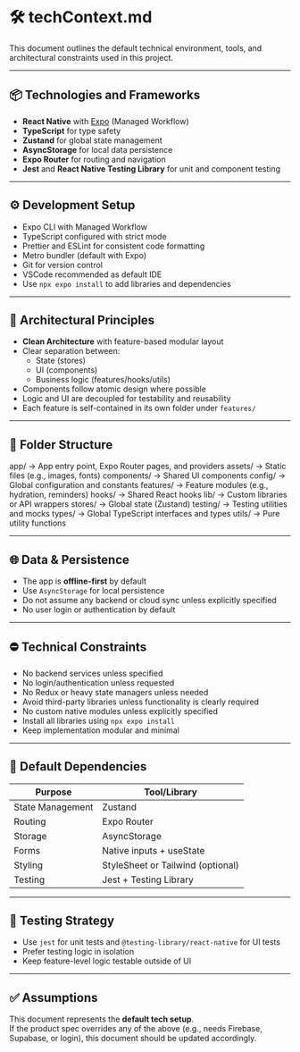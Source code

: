 # 🛠 techContext.md

This document outlines the default technical environment, tools, and architectural constraints used in this project.

---

## 📦 Technologies and Frameworks

- **React Native** with [Expo](https://expo.dev/) (Managed Workflow)
- **TypeScript** for type safety
- **Zustand** for global state management
- **AsyncStorage** for local data persistence
- **Expo Router** for routing and navigation
- **Jest** and **React Native Testing Library** for unit and component testing

---

## ⚙️ Development Setup

- Expo CLI with Managed Workflow
- TypeScript configured with strict mode
- Prettier and ESLint for consistent code formatting
- Metro bundler (default with Expo)
- Git for version control
- VSCode recommended as default IDE
- Use `npx expo install` to add libraries and dependencies

---

## 🧱 Architectural Principles

- **Clean Architecture** with feature-based modular layout
- Clear separation between:
  - State (stores)
  - UI (components)
  - Business logic (features/hooks/utils)
- Components follow atomic design where possible
- Logic and UI are decoupled for testability and reusability
- Each feature is self-contained in its own folder under `features/`

---

## 📂 Folder Structure

app/ → App entry point, Expo Router pages, and providers
assets/ → Static files (e.g., images, fonts)
components/ → Shared UI components
config/ → Global configuration and constants
features/ → Feature modules (e.g., hydration, reminders)
hooks/ → Shared React hooks
lib/ → Custom libraries or API wrappers
stores/ → Global state (Zustand)
testing/ → Testing utilities and mocks
types/ → Global TypeScript interfaces and types
utils/ → Pure utility functions

---

## 🌐 Data & Persistence

- The app is **offline-first** by default
- Use `AsyncStorage` for local persistence
- Do not assume any backend or cloud sync unless explicitly specified
- No user login or authentication by default

---

## ⛔ Technical Constraints

- No backend services unless specified
- No login/authentication unless requested
- No Redux or heavy state managers unless needed
- Avoid third-party libraries unless functionality is clearly required
- No custom native modules unless explicitly specified
- Install all libraries using `npx expo install`
- Keep implementation modular and minimal

---

## 📎 Default Dependencies

| Purpose          | Tool/Library                      |
| ---------------- | --------------------------------- |
| State Management | Zustand                           |
| Routing          | Expo Router                       |
| Storage          | AsyncStorage                      |
| Forms            | Native inputs + useState          |
| Styling          | StyleSheet or Tailwind (optional) |
| Testing          | Jest + Testing Library            |

---

## 🧪 Testing Strategy

- Use `jest` for unit tests and `@testing-library/react-native` for UI tests
- Prefer testing logic in isolation
- Keep feature-level logic testable outside of UI

---

## ✅ Assumptions

This document represents the **default tech setup**.  
If the product spec overrides any of the above (e.g., needs Firebase, Supabase, or login), this document should be updated accordingly.
